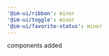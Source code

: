 ```yaml
---
'@im-ui/ribbon': minor
'@im-ui/toggle': minor
'@im-ui/favorite-status': minor
---
```


components added
